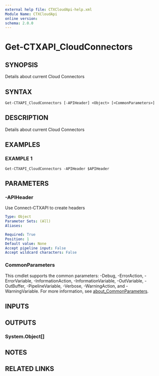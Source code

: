 ```yaml
---
external help file: CTXCloudApi-help.xml
Module Name: CTXCloudApi
online version:
schema: 2.0.0
---
```


# Get-CTXAPI_CloudConnectors

## SYNOPSIS
Details about current Cloud Connectors

## SYNTAX

```
Get-CTXAPI_CloudConnectors [-APIHeader] <Object> [<CommonParameters>]
```

## DESCRIPTION
Details about current Cloud Connectors

## EXAMPLES

### EXAMPLE 1
```
Get-CTXAPI_CloudConnectors -APIHeader $APIHeader
```

## PARAMETERS

### -APIHeader
Use Connect-CTXAPI to create headers

```yaml
Type: Object
Parameter Sets: (All)
Aliases:

Required: True
Position: 1
Default value: None
Accept pipeline input: False
Accept wildcard characters: False
```

### CommonParameters
This cmdlet supports the common parameters: -Debug, -ErrorAction, -ErrorVariable, -InformationAction, -InformationVariable, -OutVariable, -OutBuffer, -PipelineVariable, -Verbose, -WarningAction, and -WarningVariable. For more information, see [about_CommonParameters](http://go.microsoft.com/fwlink/?LinkID=113216).

## INPUTS

## OUTPUTS

### System.Object[]
## NOTES

## RELATED LINKS
